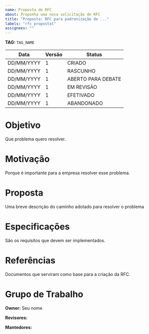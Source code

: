 ```yaml
---
name: Proposta de RFC
about: Proponha uma nova solicitação de RFC
title: "Proposta: RFC para padronização de ..."
labels: "rfc propostal"
assignees: ""
---
```


**TAG:** `TAG_NAME`

| Data | Versão  | Status  |
| ------------ | ------------ | ------------ |
| DD/MM/YYYY  | 1  | CRIADO  |
| DD/MM/YYYY  | 1  | RASCUNHO  |
| DD/MM/YYYY  | 1  | ABERTO PARA DEBATE  |
| DD/MM/YYYY  | 1  | EM REVISÃO  |
| DD/MM/YYYY  | 1  | EFETIVADO  |
| DD/MM/YYYY  | 1  | ABANDONADO  |

# Objetivo
Que problema quero resolver.

# Motivação

Porque é importante para a empresa resolver esse problema.

# Proposta

Uma breve descrição do caminho adotado para resolver o problema

# Especificações

São os requisitos que devem ser implementados.

# Referências

Documentos que serviram como base para a criação da RFC.

# Grupo de Trabalho

**Owner:** Seu nome

**Revisores:**

**Mantedores:**
